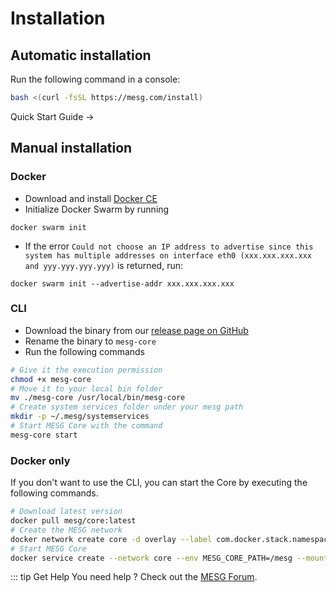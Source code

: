 # Installation

## Automatic installation

Run the following command in a console:

```bash
bash <(curl -fsSL https://mesg.com/install)
```

<div class="page-nav">
  <p class="inner">
    <span class="next">
      <router-link to="/guide/quick-start-guide.html">
        Quick Start Guide
      </router-link>
      →
    </span>
  </p>
</div>

## Manual installation

### Docker

* Download and install [Docker CE](https://www.docker.com/community-edition)
* Initialize Docker Swarm by running
```
docker swarm init
```
* If the error `Could not choose an IP address to advertise since this system has multiple addresses on interface eth0 (xxx.xxx.xxx.xxx and yyy.yyy.yyy.yyy)` is returned, run:
```
docker swarm init --advertise-addr xxx.xxx.xxx.xxx
```

### CLI

* Download the binary from our [release page on GitHub](https://github.com/mesg-foundation/core/releases)
* Rename the binary to `mesg-core`
* Run the following commands

```bash
# Give it the execution permission
chmod +x mesg-core
# Move it to your local bin folder
mv ./mesg-core /usr/local/bin/mesg-core
# Create system services folder under your mesg path
mkdir -p ~/.mesg/systemservices
# Start MESG Core with the command
mesg-core start
```

### Docker only

If you don't want to use the CLI, you can start the Core by executing the following commands.

```bash
# Download latest version
docker pull mesg/core:latest
# Create the MESG network
docker network create core -d overlay --label com.docker.stack.namespace=core
# Start MESG Core
docker service create --network core --env MESG_CORE_PATH=/mesg --mount source=/var/run/docker.sock,destination=/var/run/docker.sock,type=bind --mount source=$HOME/.mesg,destination=/mesg,type=bind --publish 50052:50052 --label com.docker.stack.namespace=core --name core mesg/core:latest
```

::: tip Get Help
You need help ? Check out the <a href="https://forum.mesg.com" target="_blank">MESG Forum</a>.